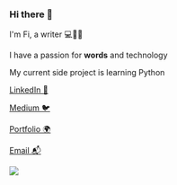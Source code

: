 ### Hi there 👋

I'm Fi, a writer 💻🍲🥡

I have a passion for **words** and technology

My current side project is learning Python

[LinkedIn 💼](https://www.linkedin.com/in/fi-quick-0975685a/)

[Medium 🐦](https://medium.com/@quickandlively)

[Portfolio 🌍](https://docs.google.com/presentation/d/15tPYvBOtXyquzU8JhUcg2wasxEZq-4DK5GbaicSFCII/edit#slide=id.g16450139556_0_332)

[Email 📬](mailto:fiquicktech@gmail.com)

![](https://miro.medium.com/v2/resize:fit:1400/format:webp/1*BYSOnUT7RFzGYw_TndlxNw.png)
